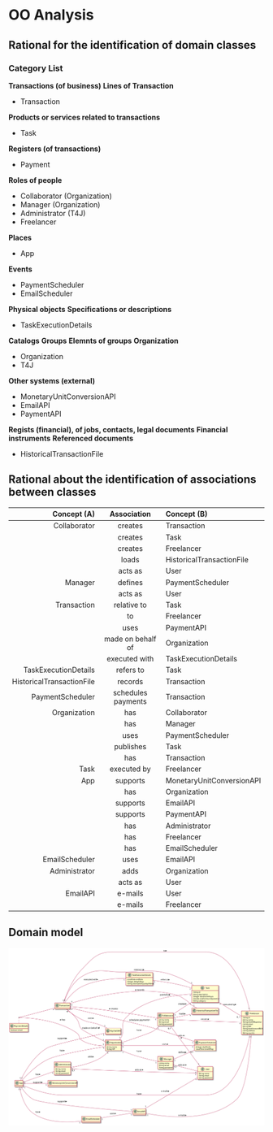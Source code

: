 # OO Analysis

## Rational for the identification of domain classes

### Category List

**Transactions (of business)**
**Lines of Transaction**

- Transaction

**Products or services related to transactions**

- Task

**Registers (of transactions)**

- Payment

**Roles of people**

- Collaborator (Organization)
- Manager (Organization)
- Administrator (T4J)
- Freelancer

**Places**

- App

**Events**

- PaymentScheduler
- EmailScheduler

**Physical objects**
**Specifications or descriptions**

- TaskExecutionDetails

**Catalogs**
**Groups**
**Elemnts of groups**
**Organization**

- Organization
- T4J

**Other systems (external)**

- MonetaryUnitConversionAPI
- EmailAPI
- PaymentAPI

**Regists (financial), of jobs, contacts, legal documents**
**Financial instruments**
**Referenced documents**

- HistoricalTransactionFile



## **Rational about the identification of associations between classes**

|Concept (A)               |Association            |Concept (B)               |
|-------------------------:|:---------------------:|:-------------------------|
|Collaborator              |creates                |Transaction               |
|                          |creates                |Task                      |
|                          |creates                |Freelancer                |
|                          |loads                  |HistoricalTransactionFile |
|                          |acts as                |User                      |
|Manager                   |defines                |PaymentScheduler          |
|                          |acts as                |User                      |
|Transaction               |relative to            |Task                      |
|                          |to                     |Freelancer                |
|                          |uses                   |PaymentAPI                |
|                          |made on behalf of      |Organization              |
|                          |executed with          |TaskExecutionDetails      |
|TaskExecutionDetails      |refers to              |Task                      |
|HistoricalTransactionFile |records                |Transaction               |
|PaymentScheduler          |schedules payments     |Transaction               |
|Organization              |has                    |Collaborator              |
|                          |has                    |Manager                   |
|                          |uses                   |PaymentScheduler          |
|                          |publishes              |Task                      |
|                          |has                    |Transaction               |
|Task                      |executed by            |Freelancer                |
|App                       |supports               |MonetaryUnitConversionAPI |
|                          |has                    |Organization              |
|                          |supports               |EmailAPI                  |
|                          |supports               |PaymentAPI                |
|                          |has                    |Administrator             |
|                          |has                    |Freelancer                |
|                          |has                    |EmailScheduler            |
|EmailScheduler            |uses                   |EmailAPI                  |
|Administrator             |adds                   |Organization              |
|                          |acts as                |User                      |
|EmailAPI                  |e-mails                |User                      |
|                          |e-mails                |Freelancer                |



## Domain model

![MD.svg](MD.svg)
